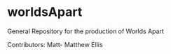 # worldsApart
General Repository for the production of Worlds Apart

Contributors:
Matt- Matthew Ellis
